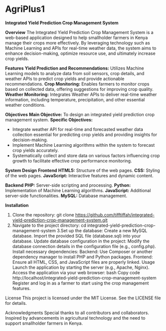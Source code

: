 # AgriPlus1
**Integrated Yield Prediction Crop Management System**

**Overview**
The Integrated Yield Prediction Crop Management System is a web-based application designed to help smallholder farmers in Kenya manage their crops more effectively. By leveraging technology such as Machine Learning and APIs for real-time weather data, the system aims to enhance decision-making, optimize resource use, and ultimately increase crop yields.

**Features**
**Yield Prediction and Recommendations:** Utilizes Machine Learning models to analyze data from soil sensors, crop details, and weather APIs to predict crop yields and provide actionable recommendations.
**Crop Monitoring:** Enables farmers to monitor crops based on collected data, offering suggestions for improving crop quality.
**Weather Monitoring:** Integrates Weather APIs to deliver real-time weather information, including temperature, precipitation, and other essential weather conditions.

**Objectives**
**Main Objective:** To design an integrated yield prediction crop management system.
**Specific Objectives:**
- Integrate weather API for real-time and forecasted weather data collection essential for predicting crop yields and providing insights for decision-making.
- Implement Machine Learning algorithms within the system to forecast crop yields accurately.
- Systematically collect and store data on various factors influencing crop growth to facilitate effective crop performance monitoring.
  
**System Design**
**Frontend**
**HTML5:** Structure of the web pages.
**CSS:** Styling of the web pages.
**JavaScript:** Interactive features and dynamic content.

**Backend**
**PHP:** Server-side scripting and processing.
**Python:** Implementation of Machine Learning algorithms.
**JavaScript:** Additional server-side functionalities.
**MySQL:** Database management.

**Installation**
1. Clone the repository:
git clone https://github.com/tifftiffah/integrated-yield-prediction-crop-management-system.git
2. Navigate to the project directory:
cd integrated-yield-prediction-crop-management-system
3.Set up the database:
Create a new MySQL database.
Import the provided SQL file (database.sql) into your database.
Update database configuration in the project:
Modify the database connection details in the configuration file (e.g., config.php).
Install necessary dependencies:
Backend: Use Composer or another dependency manager to install PHP and Python packages.
Frontend: Ensure all HTML, CSS, and JavaScript files are properly linked.
Usage
Launch the application by starting the server (e.g., Apache, Nginx).
Access the application via your web browser:
bash
Copy code
http://localhost/integrated-yield-prediction-crop-management-system
Register and log in as a farmer to start using the crop management features.

License
This project is licensed under the MIT License. See the LICENSE file for details.

Acknowledgments
Special thanks to all contributors and collaborators.
Inspired by advancements in agricultural technology and the need to support smallholder farmers in Kenya.
